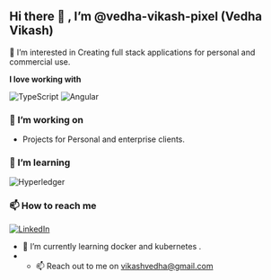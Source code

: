 

## Hi there 👋 , I’m @vedha-vikash-pixel (Vedha Vikash)
👀 I’m interested in Creating full stack applications for personal and commercial use.

**I love working with**

<div display="flex">
  <img src="https://img.shields.io/badge/typescript-%23007ACC.svg?style=for-the-badge&logo=typescript&logoColor=white" alt="TypeScript"/>    
  <img src="https://img.shields.io/badge/angular-%23007ACC.svg?style=for-the-badge&logo=angular&logoColor=white" alt="Angular"/>    
</div>

### 🔭 I’m working on 

- Projects for Personal and enterprise clients.

### 🌱 I’m learning

<div display="flex">
  <img src="https://img.shields.io/badge/hyperledger-2F3134?style=for-the-badge&logo=hyperledger&logoColor=white" alt="Hyperledger"/>  
</div>

### 📫 How to reach me

<div display="flex">
  <a href="https://www.linkedin.com/in/vedha-vikash/">
    <img src="https://img.shields.io/badge/linkedin-%230077B5.svg?style=for-the-badge&logo=linkedin&logoColor=white" alt="LinkedIn"/>
  </a>  
  
</div>

- 🌱 I’m currently learning docker and kubernetes . 
- - 📫 Reach out to me on vikashvedha@gmail.com

<!-- ![Your Repository's Stats](https://github-readme-stats.vercel.app/api/top-langs/?username=vedha-vikash-pixel&theme=blue-green) -->
